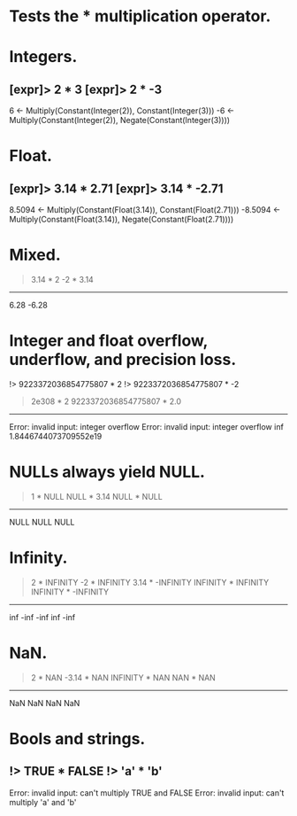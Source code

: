 # Tests the * multiplication operator.

# Integers.
[expr]> 2 * 3
[expr]> 2 * -3
---
6 ← Multiply(Constant(Integer(2)), Constant(Integer(3)))
-6 ← Multiply(Constant(Integer(2)), Negate(Constant(Integer(3))))

# Float.
[expr]> 3.14 * 2.71
[expr]> 3.14 * -2.71
---
8.5094 ← Multiply(Constant(Float(3.14)), Constant(Float(2.71)))
-8.5094 ← Multiply(Constant(Float(3.14)), Negate(Constant(Float(2.71))))

# Mixed.
> 3.14 * 2
> -2 * 3.14
---
6.28
-6.28

# Integer and float overflow, underflow, and precision loss.
!> 9223372036854775807 * 2
!> 9223372036854775807 * -2
> 2e308 * 2
> 9223372036854775807 * 2.0
---
Error: invalid input: integer overflow
Error: invalid input: integer overflow
inf
1.8446744073709552e19


# NULLs always yield NULL.
> 1 * NULL
> NULL * 3.14
> NULL * NULL
---
NULL
NULL
NULL

# Infinity.
> 2 * INFINITY
> -2 * INFINITY
> 3.14 * -INFINITY
> INFINITY * INFINITY
> INFINITY * -INFINITY
---
inf
-inf
-inf
inf
-inf

# NaN.
> 2 * NAN
> -3.14 * NAN
> INFINITY * NAN
> NAN * NAN
---
NaN
NaN
NaN
NaN

# Bools and strings.
!> TRUE * FALSE
!> 'a' * 'b'
---
Error: invalid input: can't multiply TRUE and FALSE
Error: invalid input: can't multiply 'a' and 'b'
